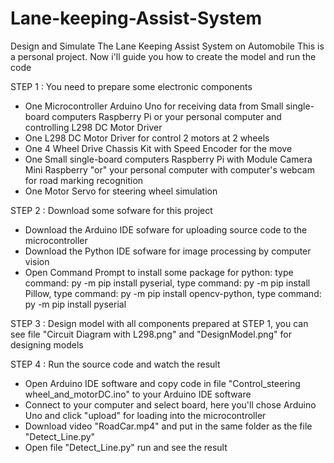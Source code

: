 # Lane-keeping-Assist-System
Design and Simulate The Lane Keeping Assist System on Automobile
This is a personal project. Now i'll guide you how to create the model and run the code

STEP 1 : You need to prepare some electronic components
+ One Microcontroller Arduino Uno for receiving data from Small single-board computers Raspberry Pi or your personal computer and controlling L298 DC Motor Driver
+ One L298 DC Motor Driver for control 2 motors at 2 wheels 
+ One 4 Wheel Drive Chassis Kit with Speed Encoder for the move
+ One Small single-board computers Raspberry Pi with Module Camera Mini Raspberry "or" your personal computer with computer's webcam for road marking recognition
+ One Motor Servo for steering wheel simulation

STEP 2 : Download some sofware for this project
+ Download the Arduino IDE sofware for uploading source code to the microcontroller
+ Download the Python IDE sofware for image processing by computer vision
+ Open Command Prompt to install some package for python: type command: py -m pip install pyserial, type command: py -m pip install Pillow, type command: py -m pip install opencv-python, type command: py -m pip install pyserial

STEP 3 : Design model with all components prepared at STEP 1, you can see file "Circuit Diagram with L298.png" and "DesignModel.png" for designing models

STEP 4 : Run the source code and watch the result  
+ Open Arduino IDE software and copy code in file "Control_steering wheel_and_motorDC.ino" to your Arduino IDE software
+ Connect to your computer and select board, here you'll chose Arduino Uno and click "upload" for loading into the microcontroller
+ Download video "RoadCar.mp4" and put in the same folder as the file "Detect_Line.py"
+ Open file "Detect_Line.py" run and see the result

